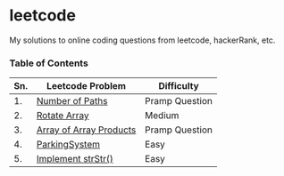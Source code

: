 # leetcode

My solutions to online coding questions from leetcode, hackerRank, etc.

### Table of Contents

| Sn.   | Leetcode Problem | Difficulty |
| ----- | ----- | ----- |
| 1.    | [Number of Paths](https://github.com/shwetawahane/leetcode/blob/master/Number_of_Paths/Number_of_Paths.md) | Pramp Question |
| 2.    | [Rotate Array](https://github.com/shwetawahane/leetcode/blob/master/Rotate_Array/rotateArray.md) | Medium |
| 3.    | [Array of Array Products](https://github.com/shwetawahane/leetcode/blob/master/Array_Of_Array_Products/ArrayOfArrayProducts.md) | Pramp Question |
| 4.    | [ParkingSystem](https://github.com/shwetawahane/leetcode/blob/master/ParkingSystem/ParkingSystem.md) | Easy |
| 5.    | [Implement strStr()](https://github.com/shwetawahane/leetcode/blob/master/Implement_strStr()/NeedleInHaystack.md) | Easy |

